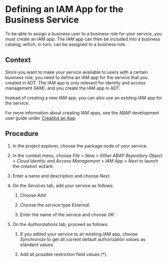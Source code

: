 <!-- loiod0249dde871d47879a5e10b620c72688 -->

# Defining an IAM App for the Business Service

To be able to assign a business user to a business role for your service, you must create an IAM app. The IAM app can then be included into a business catalog, which, in turn, can be assigned to a business role.



## Context

Since you want to make your service available to users with a certain business role, you need to define an IAM app for the service that you created in ADT. The IAM app is only relevant for identity and access management \(IAM\), and you create the IAM app in ADT.

Instead of creating a new IAM app, you can also use an existing IAM app for the service.

For more information about creating IAM apps, see the ABAP development user guide under [Creating an App](https://help.sap.com/viewer/5371047f1273405bb46725a417f95433/Cloud/en-US/20e1cd934af24d1fb75a8315b24d2539.html).



## Procedure

1.  In the project explorer, choose the package node of your service.

2.  In the context menu, choose *File* \> *New* \> *Other ABAP Repository Object* \> *Cloud Identity and Access Management* \> *IAM App* \> *Next* to launch the creation wizard.

3.  Enter a name and description and choose *Next*.

4.  On the *Services* tab, add your service as follows:

    1.  Choose *Add*.

    2.  Choose the service type *External*.

    3.  Enter the name of the service and choose *OK*.


5.  On the *Authorizations* tab, proceed as follows:

    1.  If you added your service to an existing IAM app, choose *Synchronize* to get all current default authorization values as standard values.

    2.  Add all possible restriction field values \(\*\).



